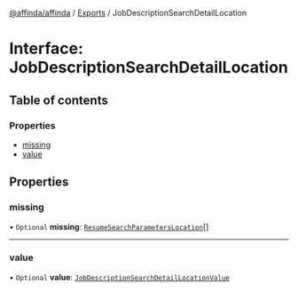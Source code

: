 [@affinda/affinda](../README.md) / [Exports](../modules.md) / JobDescriptionSearchDetailLocation

# Interface: JobDescriptionSearchDetailLocation

## Table of contents

### Properties

- [missing](JobDescriptionSearchDetailLocation.md#missing)
- [value](JobDescriptionSearchDetailLocation.md#value)

## Properties

### missing

• `Optional` **missing**: [`ResumeSearchParametersLocation`](ResumeSearchParametersLocation.md)[]

___

### value

• `Optional` **value**: [`JobDescriptionSearchDetailLocationValue`](../modules.md#jobdescriptionsearchdetaillocationvalue)
